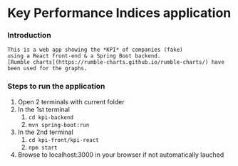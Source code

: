 # Key Performance Indices application

### Introduction
	This is a web app showing the *KPI* of companies (fake)  
	using a React front-end & a Spring Boot backend.  
	[Rumble charts](https://rumble-charts.github.io/rumble-charts/) have been used for the graphs.

### Steps to run the application

1. Open 2 terminals with current folder
2. In the 1st terminal 
	1. `cd kpi-backend`
	2. `mvn spring-boot:run`
3. In the 2nd terminal
	1. `cd kpi-front/kpi-react`
	2. `npm start`
4. Browse to localhost:3000 in your browser if not automatically lauched 
